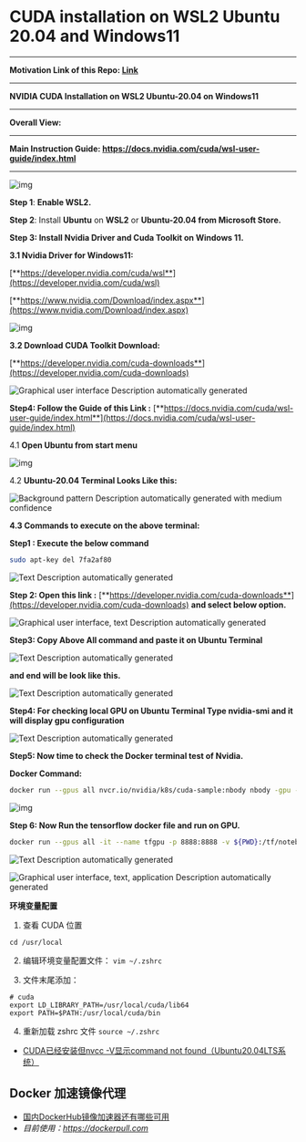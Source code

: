 # CUDA installation on WSL2 Ubuntu 20.04 and Windows11 
---

**Motivation Link of this Repo: [Link](https://2022.ubucon.asia/sessions/cuda-with-wsl2-and-ubuntu-without-docker/)**

---

**NVIDIA CUDA Installation on WSL2 Ubuntu-20.04 on Windows11**

---

**Overall View:**

---

**Main Instruction Guide: https://docs.nvidia.com/cuda/wsl-user-guide/index.html**     

---

![img](https://raw.githubusercontent.com/ashishpatel26/Cuda-installation-on-WSL2-Ubuntu-20.04-and-Windows11/main/Images/clip_image002.jpg)

**Step 1**: **Enable WSL2.**

**Step 2**: Install **Ubuntu** on **WSL2** or **Ubuntu-20.04 from Microsoft Store.**

**Step 3: Install Nvidia Driver and Cuda Toolkit on Windows 11.**

**3.1 Nvidia Driver for Windows11:**

[**https://developer.nvidia.com/cuda/wsl**](https://developer.nvidia.com/cuda/wsl)

[**https://www.nvidia.com/Download/index.aspx**](https://www.nvidia.com/Download/index.aspx)

![img](https://raw.githubusercontent.com/ashishpatel26/Cuda-installation-on-WSL2-Ubuntu-20.04-and-Windows11/main/Images/clip_image004.jpg)                  

**3.2 Download CUDA Toolkit Download:**

[**https://developer.nvidia.com/cuda-downloads**](https://developer.nvidia.com/cuda-downloads)

![Graphical user interface  Description automatically generated](https://raw.githubusercontent.com/ashishpatel26/Cuda-installation-on-WSL2-Ubuntu-20.04-and-Windows11/main/Images/clip_image006.jpg)

**Step4: Follow the Guide of this Link :** [**https://docs.nvidia.com/cuda/wsl-user-guide/index.html**](https://docs.nvidia.com/cuda/wsl-user-guide/index.html)

4.1 **Open Ubuntu from start menu**

![img](https://raw.githubusercontent.com/ashishpatel26/Cuda-installation-on-WSL2-Ubuntu-20.04-and-Windows11/main/Images/clip_image008.jpg)

4.2 **Ubuntu-20.04 Terminal Looks Like this:**

![Background pattern  Description automatically generated with medium confidence](https://raw.githubusercontent.com/ashishpatel26/Cuda-installation-on-WSL2-Ubuntu-20.04-and-Windows11/main/Images/clip_image010.jpg)
 

**4.3 Commands to execute on the above terminal:**

**Step1 : Execute the below command**

```bash
sudo apt-key del 7fa2af80
```



![Text  Description automatically generated](https://raw.githubusercontent.com/ashishpatel26/Cuda-installation-on-WSL2-Ubuntu-20.04-and-Windows11/main/Images/clip_image012.jpg)

**Step 2: Open this link :** [**https://developer.nvidia.com/cuda-downloads**](https://developer.nvidia.com/cuda-downloads) **and select below option.**

![Graphical user interface, text  Description automatically generated](https://raw.githubusercontent.com/ashishpatel26/Cuda-installation-on-WSL2-Ubuntu-20.04-and-Windows11/main/Images/clip_image014.jpg)

 

 

 

**Step3: Copy Above All command and paste it on Ubuntu Terminal**

![Text  Description automatically generated](https://raw.githubusercontent.com/ashishpatel26/Cuda-installation-on-WSL2-Ubuntu-20.04-and-Windows11/main/Images/clip_image016.jpg)

**and end will be look like this.**

![Text  Description automatically generated](https://raw.githubusercontent.com/ashishpatel26/Cuda-installation-on-WSL2-Ubuntu-20.04-and-Windows11/main/Images/clip_image018.jpg)

**Step4: For checking local GPU on Ubuntu Terminal Type nvidia-smi and it will display gpu configuration**

![Text  Description automatically generated](https://raw.githubusercontent.com/ashishpatel26/Cuda-installation-on-WSL2-Ubuntu-20.04-and-Windows11/main/Images/clip_image020.jpg)

**Step5: Now time to check the Docker terminal test of Nvidia.**

**Docker Command:** 

```bash
docker run --gpus all nvcr.io/nvidia/k8s/cuda-sample:nbody nbody -gpu -benchmark
```

 

![img](https://raw.githubusercontent.com/ashishpatel26/Cuda-installation-on-WSL2-Ubuntu-20.04-and-Windows11/main/Images/clip_image022.jpg)

**Step 6: Now Run the tensorflow docker file and run on GPU.**

```bash
docker run --gpus all -it --name tfgpu -p 8888:8888 -v ${PWD}:/tf/notebooks tensorflow/tensorflow:latest-gpu-jupyter
```



![Text  Description automatically generated](https://raw.githubusercontent.com/ashishpatel26/Cuda-installation-on-WSL2-Ubuntu-20.04-and-Windows11/main/Images/clip_image024.jpg)

![Graphical user interface, text, application  Description automatically generated](https://raw.githubusercontent.com/ashishpatel26/Cuda-installation-on-WSL2-Ubuntu-20.04-and-Windows11/main/Images/clip_image026.jpg)

**环境变量配置**

1. 查看 CUDA 位置

```
cd /usr/local
```

2. 编辑环境变量配置文件：
``vim ~/.zshrc``

3. 文件末尾添加：
```
# cuda
export LD_LIBRARY_PATH=/usr/local/cuda/lib64
export PATH=$PATH:/usr/local/cuda/bin
```

4. 重新加载 zshrc 文件
```source ~/.zshrc```

- [CUDA已经安装但nvcc -V显示command not found（Ubuntu20.04LTS系统）
](https://www.cnblogs.com/ksky-2023/p/17389977.html)

## Docker 加速镜像代理
- [国内DockerHub镜像加速器还有哪些可用](https://www.wangdu.site/course/2109.html)
- *目前使用：https://dockerpull.com*